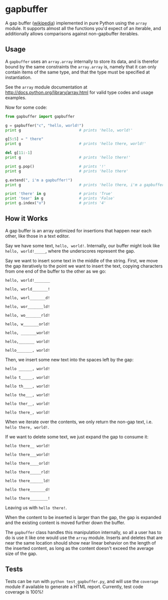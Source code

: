 gapbuffer
====

A gap buffer ([wikipedia](http://en.wikipedia.org/wiki/Gap_buffer)) implemented
in pure Python using the `array` module. It supports almost all the functions
you'd expect of an iterable, and additionally allows comparisons against
non-gapbuffer iterables.

Usage
----
A `gapbuffer` uses an `array.array` internally to store its data, and is
therefor bound by the same constraints the `array.array` is, namely that it can
only contain items of the same type, and that the type must be specified at
instantiation.

See the `array` module documentation at http://docs.python.org/library/array.html
for valid type codes and usage examples.

Now for some code:
```python
from gapbuffer import gapbuffer

g = gapbuffer("c", "hello, world!")
print g                          # prints 'hello, world!'

g[5:5] = " there"
print g                          # prints 'hello there, world!'

del g[11:-1]
print g                          # prints 'hello there!'

print g.pop()                    # prints '!'
print g                          # prints 'hello there'

g.extend(", i'm a gapbuffer!")
print g                          # prints 'hello there, i'm a gapbuffer!'

print 'there' in g               # prints 'True'
print 'tear' in g                # prints 'False'
print g.index("o")               # prints '4'
```

How it Works
---
A gap buffer is an array optimized for insertions that happen near each other,
like those in a text editor.

Say we have some text, `hello, world!`. Internally, our buffer might look like
`hello, world!_____`, where the underscores represent the gap.

Say we want to insert some text in the middle of the string. First, we move the
gap iteratively to the point we want to insert the text, copying characters from
one end of the buffer to the other as we go:

`hello, world!_______`

`hello, world_______!`

`hello, worl_______d!`

`hello, wor_______ld!`

`hello, wo_______rld!`

`hello, w_______orld!`

`hello, _______world!`

`hello,_______ world!`

`hello_______, world!`


Then, we insert some new text into the spaces left by the gap:

`hello ______, world!`

`hello t_____, world!`

`hello th____, world!`

`hello the___, world!`

`hello ther__, world!`

`hello there_, world!`


When we iterate over the contents, we only return the non-gap text, i.e. `hello
there, world!`.

If we want to delete some text, we just expand the gap to consume it:

`hello there__ world!`

`hello there___world!`

`hello there____orld!`

`hello there_____rld!`

`hello there______ld!`

`hello there_______d!`

`hello there________!`


Leaving us with `hello there!`.

When the content to be inserted is larger than the gap, the gap is expanded and
the existing content is moved further down the buffer.

The `gapbuffer` class handles this manipulation internally, so all a user has to
do is use it like one would use the `array` module. Inserts and deletes that are
near the same location should show near linear behavior on the length of the
inserted content, as long as the content doesn't exceed the average size of the
gap.

Tests
----
Tests can be run with `python test_gapbuffer.py`, and will use the `coverage`
module if available to generate a HTML report. Currently, test code coverage is
100%!
